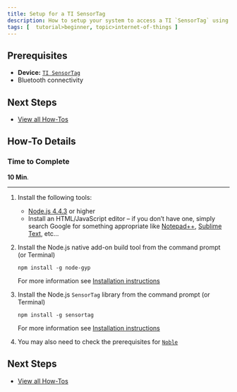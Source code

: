 ```yaml
---
title: Setup for a TI SensorTag
description: How to setup your system to access a TI `SensorTag` using Bluetooth and Node.js
tags: [  tutorial>beginner, topic>internet-of-things ]
---
```

## Prerequisites  
 - **Device:** [`TI SensorTag`](http://www.ti.com/ww/de/wireless_connectivity/sensortag2015/)
 - Bluetooth connectivity

## Next Steps
 - [View all How-Tos](http://go.sap.com/developer/tutorial-navigator.how-to.html) 

## How-To Details


### Time to Complete
**10 Min**.

---


1. Install the following tools:    - [Node.js 4.4.3](https://nodejs.org/en/blog/release/v4.4.3/) or higher    - Install an HTML/JavaScript editor – if you don’t have one, simply search Google for something appropriate like [Notepad++](https://notepad-plus-plus.org/), [Sublime Text](http://www.sublimetext.com/), etc...

2. Install the Node.js native add-on build tool from the command prompt (or Terminal) 

    `npm install -g node-gyp` 
	
    For more information see [Installation instructions](https://github.com/nodejs/node-gyp)

3. Install the Node.js `SensorTag` library from the command prompt (or Terminal) 

    `npm install -g sensortag` 
	
    For more information see [Installation instructions](https://www.npmjs.com/package/sensortag)

4. You may also need to check the prerequisites for [`Noble`](https://github.com/sandeepmistry/noble#prerequisites)

## Next Steps
 - [View all How-Tos](http://go.sap.com/developer/tutorial-navigator.how-to.html)  
